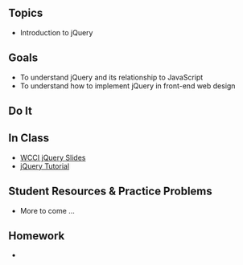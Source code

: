 ## Topics
  - Introduction to jQuery
  
## Goals
 - To understand jQuery and its relationship to JavaScript
 - To understand how to implement jQuery in front-end web design
   
## Do It

## In Class
 - [WCCI jQuery Slides](https://docs.google.com/a/wecancodeit.org/presentation/d/1BqO53Ht2-CDXx7AFIXepekfPSMCT4-YxgTl6501cYjg/edit?usp=sharing)
 - [jQuery Tutorial](http://try.jquery.com/levels/1/challenges/1)

## Student Resources & Practice Problems
  - More to come ...

## Homework
 - 
